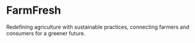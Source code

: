 # FarmFresh
Redefining agriculture with sustainable practices, connecting farmers and consumers for a greener future. 

